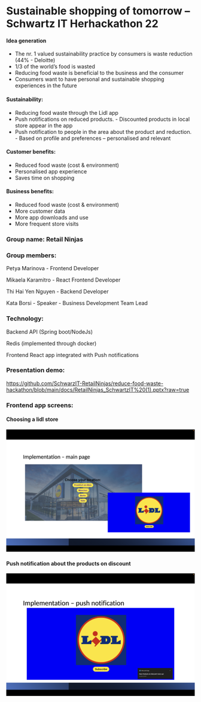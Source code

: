 # Sustainable shopping of tomorrow – Schwartz IT Herhackathon 22
#### Idea generation
* The nr. 1 valued sustainability practice by consumers is waste reduction (44% - Deloitte)
* 1/3 of the world’s food is wasted
* Reducing food waste is beneficial to the business and the consumer
* Consumers want to have personal and sustainable shopping experiences in the future
#### Sustainability:
* Reducing food waste through the Lidl app
* Push notifications on reduced products. - Discounted products in local store appear in the app
* Push notification to people in the area about the product and reduction. - Based on profile and preferences – personalised and relevant 

#### Customer benefits:

* Reduced food waste (cost & environment)
* Personalised app experience
* Saves time on shopping

#### Business benefits:

* Reduced food waste (cost & environment)
* More customer data
* More app downloads and use
* More frequent store visits
  
### Group name: 	Retail Ninjas

### Group members: 	

Petya Marinova - Frontend Developer

Mikaela Karamitro - React Frontend Developer

Thi Hai Yen Nguyen - Backend Developer

Kata Borsi - Speaker - Business Development Team Lead


### Technology:

Backend API (Spring boot/NodeJs) 

Redis (implemented through docker)

Frontend React app integrated with Push notifications


### Presentation demo: 
https://github.com/SchwarzIT-RetailNinjas/reduce-food-waste-hackathon/blob/main/docs/RetailNinjas_SchwartzIT%20(1).pptx?raw=true

### Frontend app screens: 

#### Choosing a lidl store
![choose screen](https://github.com/SchwarzIT-RetailNinjas/reduce-food-waste-hackathon/blob/main/docs/1.png?raw=true)
#### Push notification about the products on discount
![discount products](https://github.com/SchwarzIT-RetailNinjas/reduce-food-waste-hackathon/blob/main/docs/2.png?raw=true)
